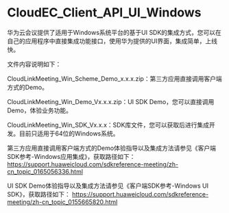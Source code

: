 # CloudEC_Client_API_UI_Windows
华为云会议提供了适用于Windows系统平台的基于UI SDK的集成方式，您可以在自己的应用程序中直接集成功能接口，使用华为提供的UI界面，集成简单，上线快。

文件内容说明如下：

CloudLinkMeeting_Win_Scheme_Demo_x.x.x.zip：第三方应用直接调用客户端方式的Demo。

CloudLinkMeeting_Win_Demo_Vx.x.x.zip：UI SDK Demo，您可以直接调用Demo，体验业务功能。

CloudLinkMeeting_Win_SDK_Vx.x.x：SDK库文件，您可以获取后进行集成开发。目前只适用于64位的Windows系统。

第三方应用直接调用客户端方式的Demo体验指导以及集成方法请参见《客户端SDK参考-Windows应用集成》，获取路径如下：
https://support.huaweicloud.com/sdkreference-meeting/zh-cn_topic_0165056336.html

UI SDK Demo体验指导以及集成方法请参见《客户端SDK参考-Windows UI SDK》，获取路径如下：
https://support.huaweicloud.com/sdkreference-meeting/zh-cn_topic_0155665820.html
